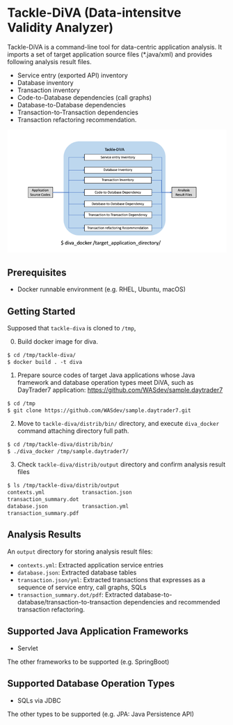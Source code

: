 # Tackle-DiVA (Data-intensitve Validity Analyzer)

Tackle-DiVA is a command-line tool for data-centric application analysis. It imports a set of target application source files (*.java/xml) and provides following analysis result files.

- Service entry (exported API) inventory 
- Database inventory
- Transaction inventory
- Code-to-Database dependencies (call graphs)
- Database-to-Database dependencies
- Transaction-to-Transaction dependencies
- Transaction refactoring recommendation.

![Overview](./docs/diva-overview.png)

## Prerequisites
- Docker runnable environment (e.g. RHEL, Ubuntu, macOS)


## Getting Started

Supposed that `tackle-diva` is cloned to `/tmp`,

0. Build docker image for diva.
```
$ cd /tmp/tackle-diva/
$ docker build . -t diva
```

1. Prepare source codes of target Java applications whose Java framework and database operation types meet DiVA, such as DayTrader7 application: https://github.com/WASdev/sample.daytrader7 
   
```
$ cd /tmp
$ git clone https://github.com/WASdev/sample.daytrader7.git
```

2. Move to `tackle-diva/distrib/bin/` directory, and execute `diva_docker` command attaching directory full path.

```
$ cd /tmp/tackle-diva/distrib/bin/
$ ./diva_docker /tmp/sample.daytrader7/
```

3. Check `tackle-diva/distrib/output` directory and confirm analysis result files
```
$ ls /tmp/tackle-diva/distrib/output
contexts.yml            transaction.json        transaction_summary.dot
database.json           transaction.yml         transaction_summary.pdf
```

## Analysis Results
An `output` directory for storing analysis result files:

- `contexts.yml`: Extracted application service entries
- `database.json`: Extracted database tables
- `transaction.json/yml`: Extracted transactions that expresses as a sequence of service entry, call graphs, SQLs
- `transaction_summary.dot/pdf`: Extracted database-to-database/transaction-to-transaction dependencies and recommended transaction refactoring.

## Supported Java Application Frameworks

- Servlet
  
The other frameworks to be supported (e.g. SpringBoot)

## Supported Database Operation Types

- SQLs via JDBC

The other types to be supported (e.g. JPA: Java Persistence API)
